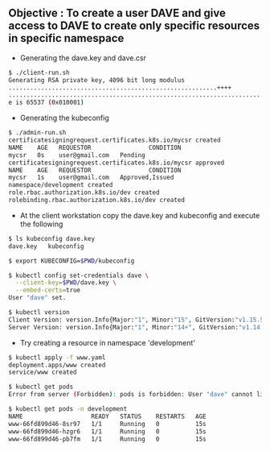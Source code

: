 ## Objective : To create a user DAVE and give access to DAVE to create only specific resources in specific namespace

- Generating the dave.key and dave.csr
```bash
$ ./client-run.sh
Generating RSA private key, 4096 bit long modulus
..........................................................++++
......................................................................................................................................................................................................................................++++
e is 65537 (0x010001)
```

- Generating the kubeconfig
```bash
$ ./admin-run.sh
certificatesigningrequest.certificates.k8s.io/mycsr created
NAME    AGE   REQUESTOR                CONDITION
mycsr   0s    user@gmail.com   Pending
certificatesigningrequest.certificates.k8s.io/mycsr approved
NAME    AGE   REQUESTOR                CONDITION
mycsr   1s    user@gmail.com   Approved,Issued
namespace/development created
role.rbac.authorization.k8s.io/dev created
rolebinding.rbac.authorization.k8s.io/dev created
```

- At the client workstation copy the dave.key and kubeconfig and execute the following

```bash
$ ls kubeconfig dave.key
dave.key   kubeconfig

$ export KUBECONFIG=$PWD/kubeconfig

$ kubectl config set-credentials dave \
  --client-key=$PWD/dave.key \
  --embed-certs=true
User "dave" set.

$ kubectl version
Client Version: version.Info{Major:"1", Minor:"15", GitVersion:"v1.15.5", GitCommit:"20c265fef0741dd71a66480e35bd69f18351daea", GitTreeState:"clean", BuildDate:"2019-10-15T19:16:51Z", GoVersion:"go1.12.10", Compiler:"gc", Platform:"darwin/amd64"}
Server Version: version.Info{Major:"1", Minor:"14+", GitVersion:"v1.14.10-gke.27", GitCommit:"145f9e21a4515947d6fb10819e5a336aff1b6959", GitTreeState:"clean", BuildDate:"2020-02-21T18:01:40Z", GoVersion:"go1.12.12b4", Compiler:"gc", Platform:"linux/amd64"}
```

- Try creating a resource in namespace 'development'
```bash
$ kubectl apply -f www.yaml
deployment.apps/www created
service/www created

$ kubectl get pods
Error from server (Forbidden): pods is forbidden: User "dave" cannot list resource "pods" in API group "" in the namespace "default"

$ kubectl get pods -n development
NAME                   READY   STATUS    RESTARTS   AGE
www-66fd899d46-8sr97   1/1     Running   0          15s
www-66fd899d46-hzgr6   1/1     Running   0          15s
www-66fd899d46-pb7fm   1/1     Running   0          15s
```
